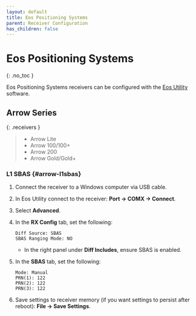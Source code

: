 ```yaml
---
layout: default
title: Eos Positioning Systems
parent: Receiver Configuration
has_children: false
---
```


# Eos Positioning Systems
{: .no_toc }

Eos Positioning Systems receivers can be configured with the [Eos Utility](https://eos-gnss.com/products/software/eos-utility) software.

## Arrow Series

{: .receivers }
>
> - Arrow Lite
> - Arrow 100/100+
> - Arrow 200
> - Arrow Gold/Gold+

### L1 SBAS {#arrow-l1sbas}

1. Connect the receiver to a Windows computer via USB cable.

2. In Eos Utility connect to the receiver: **Port &rarr; COMX &rarr; Connect**.

3. Select **Advanced**.

4. In the **RX Config** tab, set the following:

    ```text
    Diff Source: SBAS
    SBAS Ranging Mode: NO
    ```

    - In the right panel under **Diff Includes**, ensure SBAS is enabled.

5. In the **SBAS** tab, set the following:

    ```text
    Mode: Manual
    PRN(1): 122
    PRN(2): 122
    PRN(3): 122
    ```

6. Save settings to receiver memory (if you want settings to persist after reboot): **File &rarr; Save Settings**.
